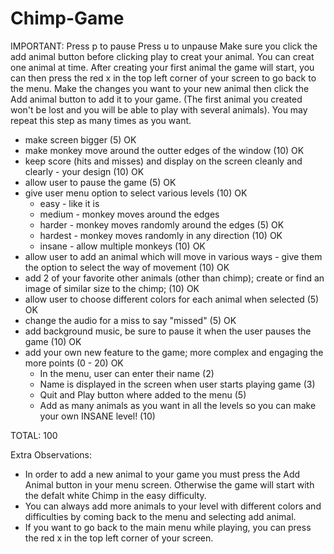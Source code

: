 # Chimp-Game

IMPORTANT:
Press p to pause
Press u to unpause
Make sure you click the add animal button before clicking play to creat your animal. You can creat one animal at time.
After creating your first animal the game will start, you can then press the red x in the top left corner of your screen to go back to the menu. Make the changes you want to your new animal then click the Add animal button to add it to your game. (The first animal you created won't be lost and you will be able to play with several animals). You may repeat this step as many times as you want.

 - make screen bigger (5) OK
- make monkey move around the outter edges of the window (10) OK
- keep score (hits and misses) and display on the screen cleanly and clearly - your design (10) OK
- allow user to pause the game (5) OK
- give user menu option to select various levels (10) OK
    - easy - like it is
    - medium - monkey moves around the edges
    - harder - monkey moves randomly around the edges (5) OK
    - hardest - monkey moves randomly in any direction (10) OK
    - insane - allow multiple monkeys (10) OK
- allow user to add an animal which will move in various ways - give them the option to select the way of movement (10) OK
- add 2 of your favorite other animals (other than chimp); create or find an image of similar size to the chimp; (10) OK
- allow user to choose different colors for each animal when selected (5) OK
- change the audio for a miss to say "missed" (5) OK
- add background music, be sure to pause it when the user pauses the game (10) OK
- add your own new feature to the game; more complex and engaging the more points (0 - 20) OK
    - In the menu, user can enter their name (2)
    - Name is displayed in the screen when user starts playing game (3)
    - Quit and Play button where added to the menu (5)
    - Add as many animals as you want in all the levels so you can make your own INSANE level! (10)
          
TOTAL: 100

Extra Observations:
- In order to add a new animal to your game you must press the Add Animal button in your menu screen. Otherwise the game will start with the defalt white Chimp in the easy difficulty. 
- You can always add more animals to your level with different colors and difficulties by coming back to the menu and selecting add animal.
- If you want to go back to the main menu while playing, you can press the red x in the top left corner of your screen.
